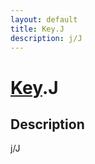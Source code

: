 ```yaml
---
layout: default
title: Key.J
description: j/J
---
```

# [Key]({{site.url}}/Pages/Reference/Key.html).J

## Description
j/J


